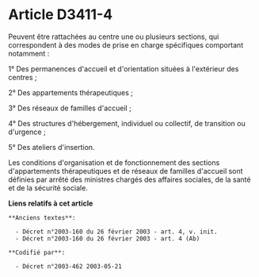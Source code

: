 # Article D3411-4

Peuvent être rattachées au centre une ou plusieurs sections, qui correspondent à des modes de prise en charge spécifiques
comportant notamment :

1° Des permanences d'accueil et d'orientation situées à l'extérieur des centres ;

2° Des appartements thérapeutiques ;

3° Des réseaux de familles d'accueil ;

4° Des structures d'hébergement, individuel ou collectif, de transition ou d'urgence ;

5° Des ateliers d'insertion.

Les conditions d'organisation et de fonctionnement des sections d'appartements thérapeutiques et de réseaux de familles
d'accueil sont définies par arrêté des ministres chargés des affaires sociales, de la santé et de la sécurité sociale.

**Liens relatifs à cet article**

	**Anciens textes**:

	  - Décret n°2003-160 du 26 février 2003 - art. 4, v. init.
	  - Décret n°2003-160 du 26 février 2003 - art. 4 (Ab)

	**Codifié par**:

	  - Décret n°2003-462 2003-05-21
